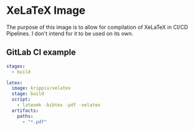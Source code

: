 # XeLaTeX Image

The purpose of this image is to allow for compilation of XeLaTeX in CI/CD Pipelines.
I don't intend for it to be used on its own.

## GitLab CI example

```yml
stages:
  - build

latex:
  image: krippix/xelatex
  stage: build
  script:
    - latexmk -bibtex -pdf -xelatex
  artifacts:
    paths:
      - "*.pdf"
```
